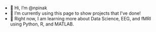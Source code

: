 - 👋 Hi, I’m @npinak
- 👀 I’m currently using this page to show projects that I've done!
- 🌱 Right now, I am learning more about Data Science, EEG, and fMRI using Python, R, and MATLAB.


<!---
npinak/npinak is a ✨ special ✨ repository because its `README.md` (this file) appears on your GitHub profile.
You can click the Preview link to take a look at your changes.
--->
